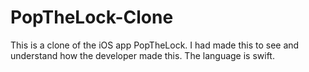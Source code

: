 # PopTheLock-Clone
This is a clone of the iOS app PopTheLock.
I had made this to see and understand how the developer made this.
The language is swift.
